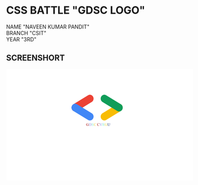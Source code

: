 # CSS BATTLE "GDSC LOGO"
NAME "NAVEEN KUMAR PANDIT" <BR>
BRANCH "CSIT" <BR>
YEAR "3RD"

## SCREENSHORT

<img src="https://github.com/NaveenJsr/GDSC-LOGO/blob/main/Screenshot%20(44).png?raw=true" height="300px" width="auto">
